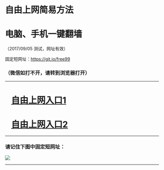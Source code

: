 ﻿# 自由上网简易方法

# 电脑、手机一键翻墙

（2017/09/05 测试，网址有效）

固定短网址：https://git.io/free99

### （微信如打不开，请转到浏览器打开）


***





# &nbsp;&nbsp; <a href="http://ft408830335.fwq-tz1001.xyz/fwqtz01.html?t=09050018283 " target="_blank">自由上网入口1</a>
# &nbsp;&nbsp; <a href="http://ft158807871.fwq-tz1002.xyz/fwqtz02.html?t=09050017838 " target="_blank">自由上网入口2</a>
***

### 请记住下图中固定短网址：

<img src="https://s3-us-west-2.amazonaws.com/fwq-1001/yjfq-20170905okok.png" /> 


***

